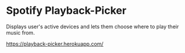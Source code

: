 # Spotify Playback-Picker
Displays user's active devices and lets them choose where to play their music from.

https://playback-picker.herokuapp.com/
